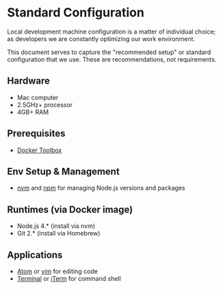 # Standard Configuration

Local development machine configuration is a matter of individual choice; as developers we are constantly optimizing our work environment.

This document serves to capture the "recommended setup" or standard configuration that we use. These are recommendations, not requirements.

## Hardware

- Mac computer
- 2.5GHz+ processor
- 4GB+ RAM

## Prerequisites

- [Docker Toolbox][docker-toolbox]

## Env Setup & Management

- [nvm][nvm] and [npm][npm] for managing Node.js versions and packages

## Runtimes (via Docker image)

- Node.js 4.* (install via nvm)
- Git 2.* (install via Homebrew)

## Applications

- [Atom][atom] or [vim][vim] for editing code
- [Terminal][terminal] or [iTerm][iterm] for command shell

<!-- references -->

[rbenv]:http://rbenv.org/
[ruby-build]:https://github.com/sstephenson/ruby-build
[nvm]:https://github.com/creationix/nvm
[npm]:https://www.npmjs.com/
[atom]:https://atom.io/
[vim]:http://www.vim.org/
[terminal]:https://en.wikipedia.org/wiki/Terminal_(OS_X)
[iterm]:https://www.iterm2.com/
[docker-toolbox]:https://www.docker.com/docker-toolbox
